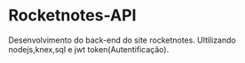 # Rocketnotes-API
Desenvolvimento do back-end do site rocketnotes.
Ultilizando nodejs,knex,sql e jwt token(Autentificação).
